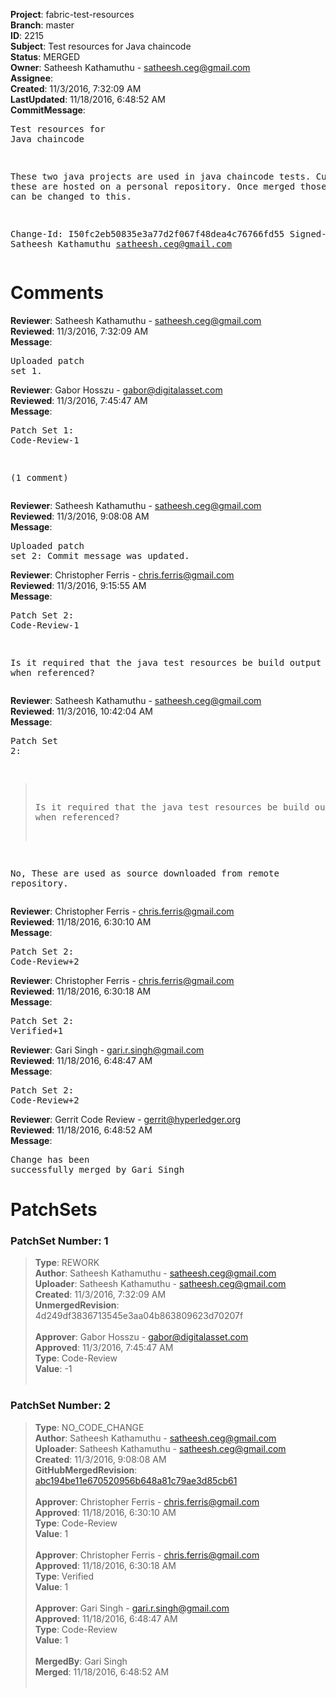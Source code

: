 <strong>Project</strong>: fabric-test-resources<br><strong>Branch</strong>: master<br><strong>ID</strong>: 2215<br><strong>Subject</strong>: Test resources for Java chaincode<br><strong>Status</strong>: MERGED<br><strong>Owner</strong>: Satheesh Kathamuthu - satheesh.ceg@gmail.com<br><strong>Assignee</strong>:<br><strong>Created</strong>: 11/3/2016, 7:32:09 AM<br><strong>LastUpdated</strong>: 11/18/2016, 6:48:52 AM<br><strong>CommitMessage</strong>:<br><pre>Test resources for Java chaincode

These two java projects are used in java chaincode
tests. Currently these are hosted on a personal repository.
Once merged those references can be changed to this.

Change-Id: I50fc2eb50835e3a77d2f067f48dea4c76766fd55
Signed-off-by: Satheesh Kathamuthu <satheesh.ceg@gmail.com>
</pre><h1>Comments</h1><strong>Reviewer</strong>: Satheesh Kathamuthu - satheesh.ceg@gmail.com<br><strong>Reviewed</strong>: 11/3/2016, 7:32:09 AM<br><strong>Message</strong>: <pre>Uploaded patch set 1.</pre><strong>Reviewer</strong>: Gabor Hosszu - gabor@digitalasset.com<br><strong>Reviewed</strong>: 11/3/2016, 7:45:47 AM<br><strong>Message</strong>: <pre>Patch Set 1: Code-Review-1

(1 comment)</pre><strong>Reviewer</strong>: Satheesh Kathamuthu - satheesh.ceg@gmail.com<br><strong>Reviewed</strong>: 11/3/2016, 9:08:08 AM<br><strong>Message</strong>: <pre>Uploaded patch set 2: Commit message was updated.</pre><strong>Reviewer</strong>: Christopher Ferris - chris.ferris@gmail.com<br><strong>Reviewed</strong>: 11/3/2016, 9:15:55 AM<br><strong>Message</strong>: <pre>Patch Set 2: Code-Review-1

Is it required that the java test resources be build output artifacts when referenced?</pre><strong>Reviewer</strong>: Satheesh Kathamuthu - satheesh.ceg@gmail.com<br><strong>Reviewed</strong>: 11/3/2016, 10:42:04 AM<br><strong>Message</strong>: <pre>Patch Set 2:

> Is it required that the java test resources be build output
 > artifacts when referenced?

No, These are used as source downloaded from remote repository.</pre><strong>Reviewer</strong>: Christopher Ferris - chris.ferris@gmail.com<br><strong>Reviewed</strong>: 11/18/2016, 6:30:10 AM<br><strong>Message</strong>: <pre>Patch Set 2: Code-Review+2</pre><strong>Reviewer</strong>: Christopher Ferris - chris.ferris@gmail.com<br><strong>Reviewed</strong>: 11/18/2016, 6:30:18 AM<br><strong>Message</strong>: <pre>Patch Set 2: Verified+1</pre><strong>Reviewer</strong>: Gari Singh - gari.r.singh@gmail.com<br><strong>Reviewed</strong>: 11/18/2016, 6:48:47 AM<br><strong>Message</strong>: <pre>Patch Set 2: Code-Review+2</pre><strong>Reviewer</strong>: Gerrit Code Review - gerrit@hyperledger.org<br><strong>Reviewed</strong>: 11/18/2016, 6:48:52 AM<br><strong>Message</strong>: <pre>Change has been successfully merged by Gari Singh</pre><h1>PatchSets</h1><h3>PatchSet Number: 1</h3><blockquote><strong>Type</strong>: REWORK<br><strong>Author</strong>: Satheesh Kathamuthu - satheesh.ceg@gmail.com<br><strong>Uploader</strong>: Satheesh Kathamuthu - satheesh.ceg@gmail.com<br><strong>Created</strong>: 11/3/2016, 7:32:09 AM<br><strong>UnmergedRevision</strong>: 4d249df3836713545e3aa04b863809623d70207f<br><br><strong>Approver</strong>: Gabor Hosszu - gabor@digitalasset.com<br><strong>Approved</strong>: 11/3/2016, 7:45:47 AM<br><strong>Type</strong>: Code-Review<br><strong>Value</strong>: -1<br><br></blockquote><h3>PatchSet Number: 2</h3><blockquote><strong>Type</strong>: NO_CODE_CHANGE<br><strong>Author</strong>: Satheesh Kathamuthu - satheesh.ceg@gmail.com<br><strong>Uploader</strong>: Satheesh Kathamuthu - satheesh.ceg@gmail.com<br><strong>Created</strong>: 11/3/2016, 9:08:08 AM<br><strong>GitHubMergedRevision</strong>: [abc194be11e670520956b648a81c79ae3d85cb61](https://github.com/hyperledger/fabric-test-resources/commit/abc194be11e670520956b648a81c79ae3d85cb61)<br><br><strong>Approver</strong>: Christopher Ferris - chris.ferris@gmail.com<br><strong>Approved</strong>: 11/18/2016, 6:30:10 AM<br><strong>Type</strong>: Code-Review<br><strong>Value</strong>: 1<br><br><strong>Approver</strong>: Christopher Ferris - chris.ferris@gmail.com<br><strong>Approved</strong>: 11/18/2016, 6:30:18 AM<br><strong>Type</strong>: Verified<br><strong>Value</strong>: 1<br><br><strong>Approver</strong>: Gari Singh - gari.r.singh@gmail.com<br><strong>Approved</strong>: 11/18/2016, 6:48:47 AM<br><strong>Type</strong>: Code-Review<br><strong>Value</strong>: 1<br><br><strong>MergedBy</strong>: Gari Singh<br><strong>Merged</strong>: 11/18/2016, 6:48:52 AM<br><br></blockquote>